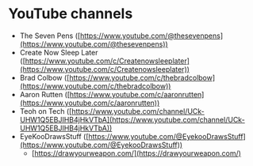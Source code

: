 # YouTube channels



* The Seven Pens ([https://www.youtube.com/@thesevenpens](https://www.youtube.com/@thesevenpens))
* Create Now Sleep Later ([https://www.youtube.com/c/Createnowsleeplater](https://www.youtube.com/c/Createnowsleeplater))
* Brad Colbow ([https://www.youtube.com/c/thebradcolbow](https://www.youtube.com/c/thebradcolbow))
* Aaron Rutten ([https://www.youtube.com/c/aaronrutten](https://www.youtube.com/c/aaronrutten))
* Teoh on Tech ([https://www.youtube.com/channel/UCk-UHW1Q5EBJIHB4jHkVTbA](https://www.youtube.com/channel/UCk-UHW1Q5EBJIHB4jHkVTbA))
* EyeKooDrawsStuff ([https://www.youtube.com/@EyekooDrawsStuff](https://www.youtube.com/@EyekooDrawsStuff))
  * [https://drawyourweapon.com/](https://drawyourweapon.com/)
